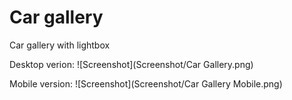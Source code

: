 # Car gallery
Car gallery with lightbox

Desktop verion:
![Screenshot](Screenshot/Car Gallery.png)

Mobile version:
![Screenshot](Screenshot/Car Gallery Mobile.png)
